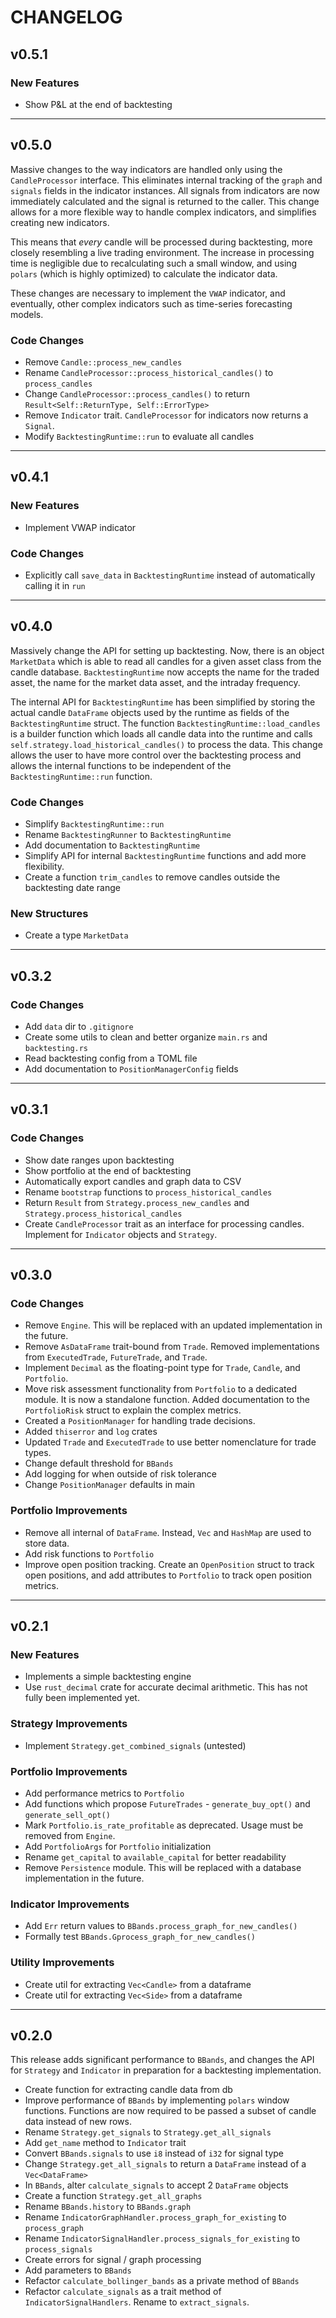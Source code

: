 # CHANGELOG

## v0.5.1

### New Features

- Show P&L at the end of backtesting

---

## v0.5.0

Massive changes to the way indicators are handled only using the `CandleProcessor` interface. This eliminates internal
tracking of the `graph` and `signals` fields in the indicator instances. All signals from indicators are now immediately
calculated and the signal is returned to the caller. This change allows for a more flexible way to handle complex indicators,
and simplifies creating new indicators.

This means that _every_ candle will be processed during backtesting, more closely resembling a live trading environment.
The increase in processing time is negligible due to recalculating such a small window, and using `polars` (which
is highly optimized) to calculate the indicator data.

These changes are necessary to implement the `VWAP` indicator, and eventually, other complex indicators such as time-series
forecasting models.

### Code Changes

- Remove `Candle::process_new_candles`
- Rename `CandleProcessor::process_historical_candles()` to `process_candles`
- Change `CandleProcessor::process_candles()` to return `Result<Self::ReturnType, Self::ErrorType>`
- Remove `Indicator` trait. `CandleProcessor` for indicators now returns a `Signal`.
- Modify `BacktestingRuntime::run` to evaluate all candles

---

## v0.4.1

### New Features

- Implement VWAP indicator

### Code Changes

- Explicitly call `save_data` in `BacktestingRuntime` instead of automatically calling it in `run`

---

## v0.4.0

Massively change the API for setting up backtesting. Now, there is an object `MarketData` which is able to read all candles
for a given asset class from the candle database. `BacktestingRuntime` now accepts the name for the traded asset, the name
for the market data asset, and the intraday frequency.

The internal API for `BacktestingRuntime` has been simplified by storing the actual candle `DataFrame` objects used by the
runtime as fields of the `BacktestingRuntime` struct. The function `BacktestingRuntime::load_candles` is a builder function
which loads all candle data into the runtime and calls `self.strategy.load_historical_candles()` to process the data. This
change allows the user to have more control over the backtesting process and allows the internal functions to be independent
of the `BacktestingRuntime::run` function.

### Code Changes

- Simplify `BacktestingRuntime::run`
- Rename `BacktestingRunner` to `BacktestingRuntime`
- Add documentation to `BacktestingRuntime`
- Simplify API for internal `BacktestingRuntime` functions and add more flexibility.
- Create a function `trim_candles` to remove candles outside the backtesting date range

### New Structures

- Create a type `MarketData`

---

## v0.3.2

### Code Changes

- Add `data` dir to `.gitignore`
- Create some utils to clean and better organize `main.rs` and `backtesting.rs`
- Read backtesting config from a TOML file
- Add documentation to `PositionManagerConfig` fields

---

## v0.3.1

### Code Changes

- Show date ranges upon backtesting
- Show portfolio at the end of backtesting
- Automatically export candles and graph data to CSV
- Rename `bootstrap` functions to `process_historical_candles`
- Return `Result` from `Strategy.process_new_candles` and `Strategy.process_historical_candles`
- Create `CandleProcessor` trait as an interface for processing candles. Implement for `Indicator` objects and `Strategy`.

---

## v0.3.0

### Code Changes

- Remove `Engine`. This will be replaced with an updated implementation in the future.
- Remove `AsDataFrame` trait-bound from `Trade`. Removed implementations from `ExecutedTrade`, `FutureTrade`, and `Trade`.
- Implement `Decimal` as the floating-point type for `Trade`, `Candle`, and `Portfolio`.
- Move risk assessment functionality from `Portfolio` to a dedicated module. It is now a standalone function.
  Added documentation to the `PortfolioRisk` struct to explain the complex metrics.
- Created a `PositionManager` for handling trade decisions.
- Added `thiserror` and `log` crates
- Updated `Trade` and `ExecutedTrade` to use better nomenclature for trade types.
- Change default threshold for `BBands`
- Add logging for when outside of risk tolerance
- Change `PositionManager` defaults in main

### Portfolio Improvements

- Remove all internal of `DataFrame`. Instead, `Vec` and `HashMap` are used to store data.
- Add risk functions to `Portfolio`
- Improve open position tracking. Create an `OpenPosition` struct to track open positions,
  and add attributes to `Portfolio` to track open position metrics.

---

## v0.2.1

### New Features

- Implements a simple backtesting engine
- Use `rust_decimal` crate for accurate decimal arithmetic. This has not fully been implemented yet.

### Strategy Improvements

- Implement `Strategy.get_combined_signals` (untested)

### Portfolio Improvements

- Add performance metrics to `Portfolio`
- Add functions which propose `FutureTrades` - `generate_buy_opt()` and `generate_sell_opt()`
- Mark `Portfolio.is_rate_profitable` as deprecated. Usage must be removed from `Engine`.
- Add `PortfolioArgs` for `Portfolio` initialization
- Rename `get_capital` to `available_capital` for better readability
- Remove `Persistence` module. This will be replaced with a database implementation in the future.

### Indicator Improvements

- Add `Err` return values to `BBands.process_graph_for_new_candles()`
- Formally test `BBands.Gprocess_graph_for_new_candles()`

### Utility Improvements

- Create util for extracting `Vec<Candle>` from a dataframe
- Create util for extracting `Vec<Side>` from a dataframe

---

## v0.2.0

This release adds significant performance to `BBands`, and changes the API for `Strategy` and `Indicator` in preparation for a backtesting implementation.

- Create function for extracting candle data from db
- Improve performance of `BBands` by implementing `polars` window functions. Functions are now required to be passed a subset of candle data instead of new rows.
- Rename `Strategy.get_signals` to `Strategy.get_all_signals`
- Add `get_name` method to `Indicator` trait
- Convert `BBands.signals` to use `i8` instead of `i32` for signal type
- Change `Strategy.get_all_signals` to return a `DataFrame` instead of a `Vec<DataFrame>`
- In `BBands`, alter `calculate_signals` to accept 2 `DataFrame` objects
- Create a function `Strategy.get_all_graphs`
- Rename `BBands.history` to `BBands.graph`
- Rename `IndicatorGraphHandler.process_graph_for_existing` to `process_graph`
- Rename `IndicatorSignalHandler.process_signals_for_existing` to `process_signals`
- Create errors for signal / graph processing
- Add parameters to `BBands`
- Refactor `calculate_bollinger_bands` as a private method of `BBands`
- Refactor `calculate_signals` as a trait method of `IndicatorSignalHandlers`. Rename to `extract_signals`.